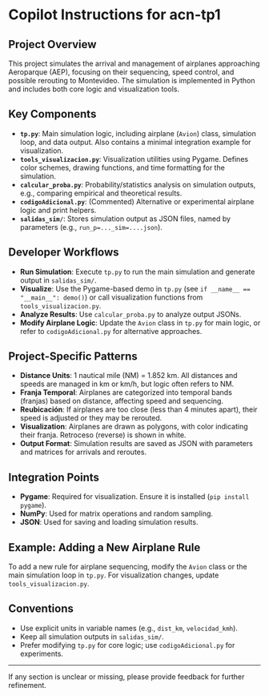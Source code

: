 # Copilot Instructions for acn-tp1

## Project Overview
This project simulates the arrival and management of airplanes approaching Aeroparque (AEP), focusing on their sequencing, speed control, and possible rerouting to Montevideo. The simulation is implemented in Python and includes both core logic and visualization tools.

## Key Components
- **`tp.py`**: Main simulation logic, including airplane (`Avion`) class, simulation loop, and data output. Also contains a minimal integration example for visualization.
- **`tools_visualizacion.py`**: Visualization utilities using Pygame. Defines color schemes, drawing functions, and time formatting for the simulation.
- **`calcular_proba.py`**: Probability/statistics analysis on simulation outputs, e.g., comparing empirical and theoretical results.
- **`codigoAdicional.py`**: (Commented) Alternative or experimental airplane logic and print helpers.
- **`salidas_sim/`**: Stores simulation output as JSON files, named by parameters (e.g., `run_p=..._sim=....json`).

## Developer Workflows
- **Run Simulation**: Execute `tp.py` to run the main simulation and generate output in `salidas_sim/`.
- **Visualize**: Use the Pygame-based demo in `tp.py` (see `if __name__ == "__main__": demo()`) or call visualization functions from `tools_visualizacion.py`.
- **Analyze Results**: Use `calcular_proba.py` to analyze output JSONs.
- **Modify Airplane Logic**: Update the `Avion` class in `tp.py` for main logic, or refer to `codigoAdicional.py` for alternative approaches.

## Project-Specific Patterns
- **Distance Units**: 1 nautical mile (NM) = 1.852 km. All distances and speeds are managed in km or km/h, but logic often refers to NM.
- **Franja Temporal**: Airplanes are categorized into temporal bands (franjas) based on distance, affecting speed and sequencing.
- **Reubicación**: If airplanes are too close (less than 4 minutes apart), their speed is adjusted or they may be rerouted.
- **Visualization**: Airplanes are drawn as polygons, with color indicating their franja. Retroceso (reverse) is shown in white.
- **Output Format**: Simulation results are saved as JSON with parameters and matrices for arrivals and reroutes.

## Integration Points
- **Pygame**: Required for visualization. Ensure it is installed (`pip install pygame`).
- **NumPy**: Used for matrix operations and random sampling.
- **JSON**: Used for saving and loading simulation results.

## Example: Adding a New Airplane Rule
To add a new rule for airplane sequencing, modify the `Avion` class or the main simulation loop in `tp.py`. For visualization changes, update `tools_visualizacion.py`.

## Conventions
- Use explicit units in variable names (e.g., `dist_km`, `velocidad_kmh`).
- Keep all simulation outputs in `salidas_sim/`.
- Prefer modifying `tp.py` for core logic; use `codigoAdicional.py` for experiments.

---

If any section is unclear or missing, please provide feedback for further refinement.
